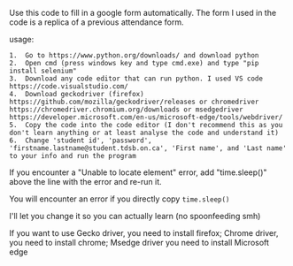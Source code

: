 Use this code to fill in a google form automatically.
The form I used in the code is a replica of a previous attendance form.

usage:
    
    1.  Go to https://www.python.org/downloads/ and download python 
    2.  Open cmd (press windows key and type cmd.exe) and type "pip install selenium" 
    3.  Download any code editor that can run python. I used VS code https://code.visualstudio.com/ 
    4.  Download geckodriver (firefox) https://github.com/mozilla/geckodriver/releases or chromedriver https://chromedriver.chromium.org/downloads or msedgedriver https://developer.microsoft.com/en-us/microsoft-edge/tools/webdriver/
    5.  Copy the code into the code editor (I don't recommend this as you don't learn anything or at least analyse the code and understand it) 
    6.  Change 'student id', 'password', 'firstname.lastname@student.tdsb.on.ca', 'First name', and 'Last name' to your info and run the program
   
If you encounter a "Unable to locate element" error, add "time.sleep()" above the line with the error and re-run it.


You will encounter an error if you directly copy ```time.sleep()```


I'll let you change it so you can actually learn (no spoonfeeding smh)


If you want to use Gecko driver, you need to install firefox; Chrome driver, you need to install chrome; Msedge driver you need to install Microsoft edge

